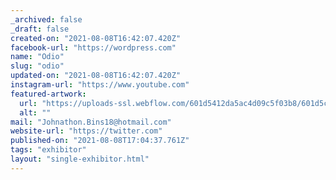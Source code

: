```yaml
---
_archived: false
_draft: false
created-on: "2021-08-08T16:42:07.420Z"
facebook-url: "https://wordpress.com"
name: "Odio"
slug: "odio"
updated-on: "2021-08-08T16:42:07.420Z"
instagram-url: "https://www.youtube.com"
featured-artwork:
  url: "https://uploads-ssl.webflow.com/601d5412da5ac4d09c5f03b8/601d5c0ebd1bf590f21bd9f2_1612536846429-image13.jpg"
  alt: ""
mail: "Johnathon.Bins18@hotmail.com"
website-url: "https://twitter.com"
published-on: "2021-08-08T17:04:37.761Z"
tags: "exhibitor"
layout: "single-exhibitor.html"
---
```



